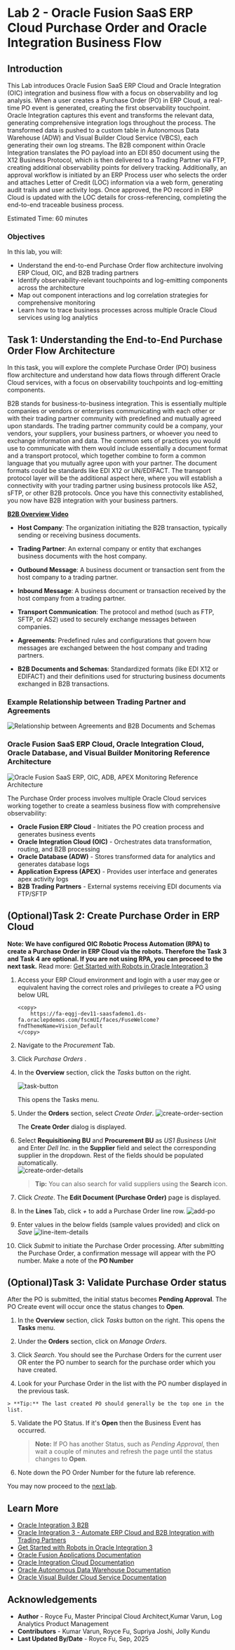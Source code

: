 # Lab 2 - Oracle Fusion SaaS ERP Cloud Purchase Order and Oracle Integration Business Flow

## Introduction

This Lab introduces Oracle Fusion SaaS ERP Cloud and Oracle Integration (OIC) integration and business flow with a focus on observability and log analysis. When a user creates a Purchase Order (PO) in ERP Cloud, a real-time PO event is generated, creating the first observability touchpoint. Oracle Integration captures this event and transforms the relevant data, generating comprehensive integration logs throughout the process. The transformed data is pushed to a custom table in Autonomous Data Warehouse (ADW) and Visual Builder Cloud Service (VBCS), each generating their own log streams. The B2B component within Oracle Integration translates the PO payload into an EDI 850 document using the X12 Business Protocol, which is then delivered to a Trading Partner via FTP, creating additional observability points for delivery tracking. Additionally, an approval workflow is initiated by an ERP Process user who selects the order and attaches Letter of Credit (LOC) information via a web form, generating audit trails and user activity logs. Once approved, the PO record in ERP Cloud is updated with the LOC details for cross-referencing, completing the end-to-end traceable business process.


Estimated Time: 60 minutes

### Objectives
In this lab, you will:
- Understand the end-to-end Purchase Order flow architecture involving ERP Cloud, OIC, and B2B trading partners
- Identify observability-relevant touchpoints and log-emitting components across the architecture
- Map out component interactions and log correlation strategies for comprehensive monitoring
- Learn how to trace business processes across multiple Oracle Cloud services using log analytics

## Task 1: Understanding the End-to-End Purchase Order Flow Architecture

In this task, you will explore the complete Purchase Order (PO) business flow architecture and understand how data flows through different Oracle Cloud services, with a focus on observability touchpoints and log-emitting components.

B2B stands for business-to-business integration. This is essentially multiple companies or vendors or enterprises communicating with each other or with their trading partner community with predefined and mutually agreed upon standards. The trading partner community could be a company, your vendors, your suppliers, your business partners, or whoever you need to exchange information and data. The common sets of practices you would use to communicate with them would include essentially a document format and a transport protocol, which together combine to form a common language that you mutually agree upon with your partner. The document formats could be standards like EDI X12 or UN/EDIFACT. The transport protocol layer will be the additional aspect here, where you will establish a connectivity with your trading partner using business protocols like AS2, sFTP, or other B2B protocols. Once you have this connectivity established, you now have B2B integration with your business partners.

**[B2B Overview Video](https://videohub.oracle.com/media/B2B%20in%20Oracle%20Integration%203/1_l80kjw3v/214384793)**

- **Host Company**: The organization initiating the B2B transaction, typically sending or receiving business documents.

- **Trading Partner**: An external company or entity that exchanges business documents with the host company.

- **Outbound Message**: A business document or transaction sent from the host company to a trading partner.

- **Inbound Message**: A business document or transaction received by the host company from a trading partner.

- **Transport Communication**: The protocol and method (such as FTP, SFTP, or AS2) used to securely exchange messages between companies.

- **Agreements**: Predefined rules and configurations that govern how messages are exchanged between the host company and trading partners.

- **B2B Documents and Schemas**: Standardized formats (like EDI X12 or EDIFACT) and their definitions used for structuring business documents exchanged in B2B transactions.

### Example Relationship between Trading Partner and Agreements

![Relationship between Agreements and B2B Documents and Schemas](images/logan-ll-b2b-trading-relationshiptp-agreements.png)

### Oracle Fusion SaaS ERP Cloud, Oracle Integration Cloud, Oracle Database, and Visual Builder Monitoring Reference Architecture

![Oracle Fusion SaaS ERP, OIC, ADB, APEX Monitoring Reference Architecture](images/logan-ll-fusion-oic-adb-vbcs-flow-architecture-with-observability.png)

The Purchase Order process involves multiple Oracle Cloud services working together to create a seamless business flow with comprehensive observability:

- **Oracle Fusion ERP Cloud** - Initiates the PO creation process and generates business events
- **Oracle Integration Cloud (OIC)** - Orchestrates data transformation, routing, and B2B processing
- **Oracle Database (ADW)** - Stores transformed data for analytics and generates database logs
- **Application Express (APEX)** - Provides user interface and generates apex activity logs
- **B2B Trading Partners** - External systems receiving EDI documents via FTP/SFTP

## (Optional)Task 2: Create Purchase Order in ERP Cloud

**Note: We have configured OIC Robotic Process Automation (RPA) to create a Purchase Order in ERP Cloud via the robots. Therefore the Task 3 and Task 4 are optional. If you are not using RPA, you can proceed to the next task.** Read more: [Get Started with Robots in Oracle Integration 3](https://livelabs.oracle.com/pls/apex/f?p=133:180:110448655824915::::wid:3996)

 1. Access your ERP Cloud environment and login with a user may.gee or equivalent having the correct roles and privileges to create a PO using below URL
    ```
    <copy>
        https://fa-eqgj-dev11-saasfademo1.ds-fa.oraclepdemos.com/fscmUI/faces/FuseWelcome?fndThemeName=Vision_Default
    </copy>   
    ```
    
 2. Navigate to the <em> Procurement </em> Tab.

 3. Click <em> Purchase Orders </em> .

 4. In the **Overview** section, click the <em>Tasks</em> button on the right. 
   
    ![task-button](images/task-button.jpg) 

    This opens the Tasks menu.

 5. Under the **Orders** section, select <em>Create Order</em>. 
    ![create-order-section](images/create-order-link.jpg) 

    The **Create Order** dialog is displayed. 

 6. Select **Requisitioning BU** and **Procurement BU** as <em>US1 Business Unit</em> and Enter <em>Dell Inc.</em> in the **Supplier** field and select the corresponding supplier in the dropdown. Rest of the fields should be populated automatically.  
 ![create-order-details](images/create-order-details.jpg)          
 
      
      > **Tip:** You can also search for valid suppliers using the **Search** icon.

 7. Click <em>Create</em>. The **Edit Document (Purchase Order)** page is displayed. 

 8. In the **Lines** Tab, click <em>+</em> to add a Purchase Order line row. 
  ![add-po](images/add-po.jpg) 

 9. Enter values in the below fields (sample values provided) and click on <em>Save</em>
    ![line-item-details](images/line-item-table.jpg) 

 10. Click <em>Submit</em> to initiate the Purchase Order processing. After submitting the Purchase Order, a confirmation message will appear with the PO number. Make a note of the **PO Number**


## (Optional)Task 3: Validate Purchase Order status

After the PO is submitted, the initial status becomes **Pending Approval**. The PO Create event will occur once the status changes to **Open**.

 1.  In the **Overview** section, click <em>Tasks</em> button on the right. This opens the **Tasks** menu.

 2.  Under the **Orders** section, click on <em>Manage Orders</em>.

 3.  Click <em>Search</em>. You should see the Purchase Orders for the current user OR enter the PO number to search for the purchase order which you have created.

 4.  Look for your Purchase Order in the list with the PO number displayed in the previous task.

    > **Tip:** The last created PO should generally be the top one in the list. 

 5. Validate the PO Status. If it's **Open** then the Business Event has occurred.

    > **Note:** If PO has another Status, such as <em>Pending Approval</em>, then wait a couple of minutes and refresh the page until the status changes to **Open**. 
 
 6. Note down the PO Order Number for the future lab reference.

You may now proceed to the [next lab](#next).

## Learn More

* [Oracle Integration 3 B2B](https://livelabs.oracle.com/pls/apex/r/dbpm/livelabs/run-workshop?p210_wid=3921&p210_wec=&session=10094054008456)
* [Oracle Integration 3 - Automate ERP Cloud and B2B Integration with Trading Partners](https://livelabs.oracle.com/pls/apex/r/dbpm/livelabs/run-workshop?p210_wid=3803&p210_wec=&session=25827311700854)
* [Get Started with Robots in Oracle Integration 3](https://livelabs.oracle.com/pls/apex/f?p=133:180:110448655824915::::wid:3996)
* [Oracle Fusion Applications Documentation](https://docs.oracle.com/en/applications/)
* [Oracle Integration Cloud Documentation](https://docs.oracle.com/en/cloud/paas/integration-cloud/)
* [Oracle Autonomous Data Warehouse Documentation](https://docs.oracle.com/en/cloud/paas/autonomous-data-warehouse/)
* [Oracle Visual Builder Cloud Service Documentation](https://docs.oracle.com/en/cloud/paas/visual-builder-cloud/)


## Acknowledgements
* **Author** - Royce Fu, Master Principal Cloud Architect,Kumar Varun, Log Analytics Product Management
* **Contributors** -  Kumar Varun, Royce Fu, Supriya Joshi, Jolly Kundu
* **Last Updated By/Date** - Royce Fu, Sep, 2025
